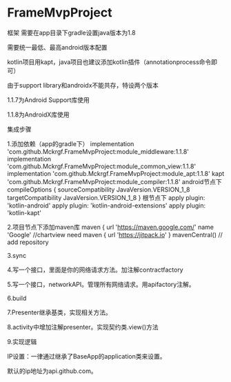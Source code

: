 # FrameMvpProject
框架
需要在app目录下gradle设置java版本为1.8

需要统一最低、最高android版本配置

kotlin项目用kapt，java项目也建议添加kotlin插件（annotationprocess命令即可）

由于support library和androidx不能共存，特设两个版本

1.1.7为Android Support库使用

1.1.8为AndroidX库使用

集成步骤

1.添加依赖（app的gradle下）
implementation 'com.github.Mckrgf.FrameMvpProject:module_middleware:1.1.8'
implementation 'com.github.Mckrgf.FrameMvpProject:module_common_view:1.1.8'
implementation 'com.github.Mckrgf.FrameMvpProject:module_apt:1.1.8'
kapt 'com.github.Mckrgf.FrameMvpProject:module_compiler:1.1.8'
android节点下
    compileOptions {
        sourceCompatibility JavaVersion.VERSION_1_8
        targetCompatibility JavaVersion.VERSION_1_8
    }
根节点下
apply plugin: 'kotlin-android'
apply plugin: 'kotlin-android-extensions'
apply plugin: 'kotlin-kapt'

2.项目节点下添加maven库
        maven {
            url 'https://maven.google.com/'
            name 'Google'
            //chartview need
            maven { url 'https://jitpack.io' }
            mavenCentral() // add repository
            
3.sync

4.写一个接口，里面是你的网络请求方法。加注解contractfactory

5.写一个接口，networkAPI。管理所有网络请求。用apifactory注解。

6.build

7.Presenter继承基类，实现相关方法。

8.activity中增加注解presenter。实现契约类.view()方法

9.实现逻辑

IP设置：一律通过继承了BaseApp的application类来设置。

默认的ip地址为api.github.com。



